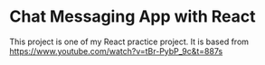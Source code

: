 # Chat Messaging App with React

This project is one of my React practice project. It is based from https://www.youtube.com/watch?v=tBr-PybP_9c&t=887s